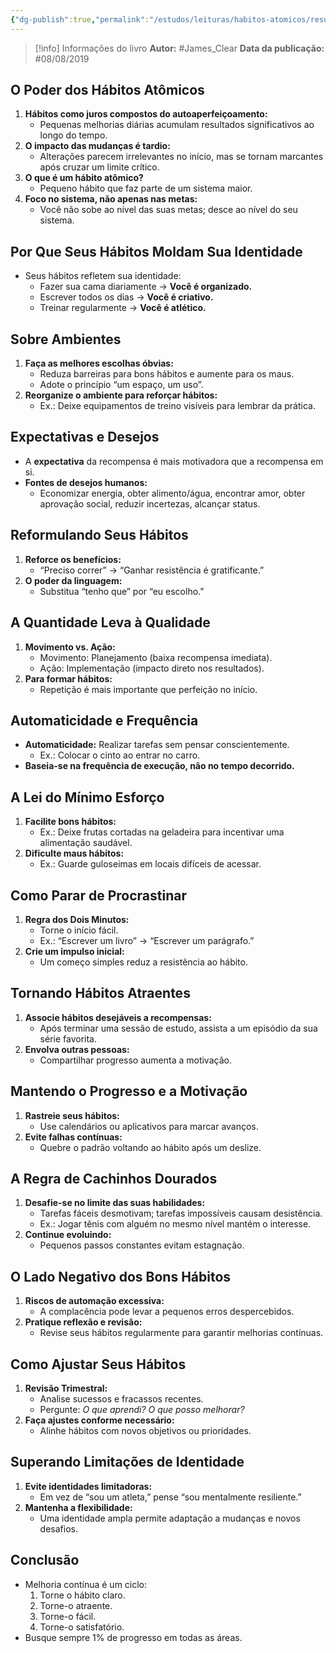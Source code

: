 ```yaml
---
{"dg-publish":true,"permalink":"/estudos/leituras/habitos-atomicos/resumo-habitos-atomicos/","updated":"2025-03-11T23:00:53.656-03:00"}
---
```


> [!info] Informações do livro
> **Autor:** #James_Clear
> **Data da publicação:** #08/08/2019

## O Poder dos Hábitos Atômicos

1. **Hábitos como juros compostos do autoaperfeiçoamento:**
    - Pequenas melhorias diárias acumulam resultados significativos ao longo do tempo.
2. **O impacto das mudanças é tardio:**
    - Alterações parecem irrelevantes no início, mas se tornam marcantes após cruzar um limite crítico.
3. **O que é um hábito atômico?**
    - Pequeno hábito que faz parte de um sistema maior.
4. **Foco no sistema, não apenas nas metas:**
    - Você não sobe ao nível das suas metas; desce ao nível do seu sistema.

## Por Que Seus Hábitos Moldam Sua Identidade

- Seus hábitos refletem sua identidade:
    - Fazer sua cama diariamente → **Você é organizado.**
    - Escrever todos os dias → **Você é criativo.**
    - Treinar regularmente → **Você é atlético.**

## Sobre Ambientes

1. **Faça as melhores escolhas óbvias:**
    - Reduza barreiras para bons hábitos e aumente para os maus.
    - Adote o princípio “um espaço, um uso”.
2. **Reorganize o ambiente para reforçar hábitos:**
    - Ex.: Deixe equipamentos de treino visíveis para lembrar da prática.

## Expectativas e Desejos

- A **expectativa** da recompensa é mais motivadora que a recompensa em si.
- **Fontes de desejos humanos:**
    - Economizar energia, obter alimento/água, encontrar amor, obter aprovação social, reduzir incertezas, alcançar status.

## Reformulando Seus Hábitos

1. **Reforce os benefícios:**
    - “Preciso correr” → “Ganhar resistência é gratificante.”
2. **O poder da linguagem:**
    - Substitua “tenho que” por “eu escolho.”

## A Quantidade Leva à Qualidade

1. **Movimento vs. Ação:**
    - Movimento: Planejamento (baixa recompensa imediata).
    - Ação: Implementação (impacto direto nos resultados).
2. **Para formar hábitos:**
    - Repetição é mais importante que perfeição no início.

## Automaticidade e Frequência

- **Automaticidade:** Realizar tarefas sem pensar conscientemente.
    - Ex.: Colocar o cinto ao entrar no carro.
- **Baseia-se na frequência de execução, não no tempo decorrido.**

## A Lei do Mínimo Esforço

1. **Facilite bons hábitos:**
    - Ex.: Deixe frutas cortadas na geladeira para incentivar uma alimentação saudável.
2. **Dificulte maus hábitos:**
    - Ex.: Guarde guloseimas em locais difíceis de acessar.

## Como Parar de Procrastinar

1. **Regra dos Dois Minutos:**
    - Torne o início fácil.
    - Ex.: “Escrever um livro” → “Escrever um parágrafo.”
2. **Crie um impulso inicial:**
    - Um começo simples reduz a resistência ao hábito.

## Tornando Hábitos Atraentes

1. **Associe hábitos desejáveis a recompensas:**
    - Após terminar uma sessão de estudo, assista a um episódio da sua série favorita.
2. **Envolva outras pessoas:**
    - Compartilhar progresso aumenta a motivação.

## Mantendo o Progresso e a Motivação

1. **Rastreie seus hábitos:**
    - Use calendários ou aplicativos para marcar avanços.
2. **Evite falhas contínuas:**
    - Quebre o padrão voltando ao hábito após um deslize.

## A Regra de Cachinhos Dourados

1. **Desafie-se no limite das suas habilidades:**
    - Tarefas fáceis desmotivam; tarefas impossíveis causam desistência.
    - Ex.: Jogar tênis com alguém no mesmo nível mantém o interesse.
2. **Continue evoluindo:**
    - Pequenos passos constantes evitam estagnação.

## O Lado Negativo dos Bons Hábitos

1. **Riscos de automação excessiva:**
    - A complacência pode levar a pequenos erros despercebidos.
2. **Pratique reflexão e revisão:**
    - Revise seus hábitos regularmente para garantir melhorias contínuas.

## Como Ajustar Seus Hábitos

1. **Revisão Trimestral:**
    - Analise sucessos e fracassos recentes.
    - Pergunte: _O que aprendi? O que posso melhorar?_
2. **Faça ajustes conforme necessário:**
    - Alinhe hábitos com novos objetivos ou prioridades.

## Superando Limitações de Identidade

1. **Evite identidades limitadoras:**
    - Em vez de “sou um atleta,” pense “sou mentalmente resiliente.”
2. **Mantenha a flexibilidade:**
    - Uma identidade ampla permite adaptação a mudanças e novos desafios.

## Conclusão

- Melhoria contínua é um ciclo:
    1. Torne o hábito claro.
    2. Torne-o atraente.
    3. Torne-o fácil.
    4. Torne-o satisfatório.
- Busque sempre 1% de progresso em todas as áreas.
